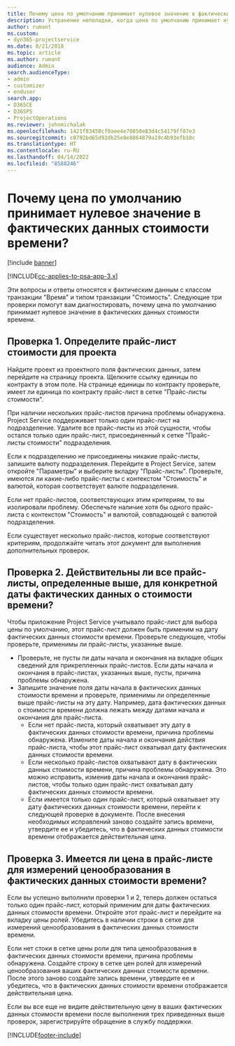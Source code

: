 ```yaml
---
title: Почему цена по умолчанию принимает нулевое значение в фактических данных стоимости времени?
description: Устранение неполадки, когда цена по умолчанию принимает нулевое значение в фактических данных стоимости времени.
author: rumant
ms.custom:
- dyn365-projectservice
ms.date: 8/21/2018
ms.topic: article
ms.author: rumant
audience: Admin
search.audienceType:
- admin
- customizer
- enduser
search.app:
- D365CE
- D365PS
- ProjectOperations
ms.reviewer: johnmichalak
ms.openlocfilehash: 1421f83458cf0aee4e70858e83d4c54179ff87e3
ms.sourcegitcommit: c0792bd65d92db25e0e8864879a19c4b93efb10c
ms.translationtype: HT
ms.contentlocale: ru-RU
ms.lasthandoff: 04/14/2022
ms.locfileid: "8588246"
---
```

# <a name="why-is-the-price-defaulting-to-zero-on-time-cost-actuals"></a>Почему цена по умолчанию принимает нулевое значение в фактических данных стоимости времени?

[!include [banner](../includes/psa-now-project-operations.md)]

[!INCLUDE[cc-applies-to-psa-app-3.x](../includes/cc-applies-to-psa-app-3x.md)]

Эти вопросы и ответы относятся к фактическим данным с классом транзакции "Время" и типом транзакции "Стоимость". Следующие три проверки помогут вам диагностировать, почему цена по умолчанию принимает нулевое значение в фактических данных стоимости времени.
 
## <a name="check-1-identify-the-cost-price-list-for-the-project"></a>Проверка 1. Определите прайс-лист стоимости для проекта

Найдите проект из проектного поля фактических данных, затем перейдите на страницу проекта. Щелкните ссылку единицы по контракту в этом поле. На странице единицы по контракту проверьте, имеет ли единица по контракту прайс-лист в сетке "Прайс-листы стоимости".

При наличии нескольких прайс-листов причина проблемы обнаружена. Project Service поддерживает только один прайс-лист на подразделение. Удалите все прайс-листы из этой сущности, чтобы остался только один прайс-лист, присоединенный к сетке "Прайс-листы стоимости" подразделения.

Если к подразделению не присоединены никакие прайс-листы, запишите валюту подразделения. Перейдите в Project Service, затем откройте "Параметры" и выберите вкладку "Прайс-листы". Проверьте, имеются ли какие-либо прайс-листы с контекстом "Стоимость" и валютой, которая соответствует валюте подразделения.
 
Если нет прайс-листов, соответствующих этим критериям, то вы изолировали проблему. Обеспечьте наличие хотя бы одного прайс-листа с контекстом "Стоимость" и валютой, совпадающей с валютой подразделения.

Если существует несколько прайс-листов, которые соответствуют критериям, продолжайте читать этот документ для выполнения дополнительных проверок.

## <a name="check-2-are-any-of-the-price-lists-identified-above-valid-for-the-specific-date-of-the-time-cost-actual"></a>Проверка 2. Действительны ли все прайс-листы, определенные выше, для конкретной даты фактических данных о стоимости времени?

Чтобы приложение Project Service учитывало прайс-лист для выбора цены по умолчанию, этот прайс-лист должен быть применим на дату фактических данных стоимости времени. Проверьте следующее, чтобы проверьте, применимы ли прайс-листы, указанные выше.

- Проверьте, не пусты ли даты начала и окончания на вкладке общих сведений для прикрепленных прайс-листов. Если даты начала и окончания в прайс-листах, указанных выше, пусты, причина проблемы обнаружена. 
- Запишите значение поля даты начала в фактических данных стоимости времени и проверьте, применимы ли определенные выше прайс-листы на эту дату. Например, дата фактических данных о стоимости времени должна лежать между датами начала и окончания для прайс-листа. 
    - Если нет прайс-листа, который охватывает эту дату в фактических данных стоимости времени, причина проблемы обнаружена. Измените даты начала и окончания действия прайс-листа, чтобы этот прайс-лист охватывал дату фактических данных стоимости времени. 
    - Если несколько прайс-листов охватывают дату в фактических данных стоимости времени, причина проблемы обнаружена. Это можно исправить, изменив даты начала и окончания прайс-листов, чтобы только один прайс-лист охватывал дату фактических данных стоимости времени. 
    - Если имеется только один прайс-лист, который охватывает эту дату фактических данных стоимости времени, перейти к следующей проверке в документе.
После внесения необходимых исправлений заново создайте запись времени, утвердите ее и убедитесь, что в фактических данных стоимости времени отображается действительная цена.

## <a name="check-3-is-there-a-price-in-the-price-list-for-the-pricing-dimensions-on-the-time-cost-actual"></a>Проверка 3. Имеется ли цена в прайс-листе для измерений ценообразования в фактических данных стоимости времени?

Если вы успешно выполнили проверки 1 и 2, теперь должен остаться только один прайс-лист, который применим для даты фактических данных стоимости времени. Откройте этот прайс-лист и перейдите на вкладку цены ролей. Убедитесь в наличии строки в сетке для измерений ценообразования в фактических данных стоимости времени.

Если нет стоки в сетке цены роли для типа ценообразования в фактических данных стоимости времени, причина проблемы обнаружена. Создайте строку в сетке цен ролей для измерений ценообразования ваших фактических данных стоимости времени. После этого заново создайте запись времени, утвердите ее и убедитесь, что в фактических данных стоимости времени отображается действительная цена.
 
Если вы все еще не видите действительную цену в ваших фактических данных стоимости времени после выполнения трех приведенных выше проверок, зарегистрируйте обращение в службу поддержки.





[!INCLUDE[footer-include](../includes/footer-banner.md)]
